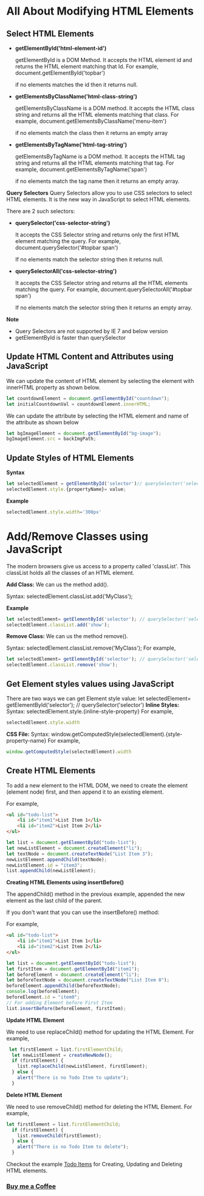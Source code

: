 # All About Modifying HTML Elements

## Select HTML Elements

- **getElementById('html-element-id')**
  
  getElementById is a DOM Method. It accepts the HTML element id and returns the HTML element matching that Id.
  For example, document.getElementById('topbar')
  
  if no elements matches the id then it returns null.

- **getElementsByClassName('html-class-string')**
  
  getElementsByClassName is a DOM method. It accepts the HTML class string and returns all the HTML elements matching that class.
  For example, document.getElementsByClassName('menu-item')
  
  if no elements match the class then it returns an empty array

- **getElementsByTagName('html-tag-string')**
  
  getElementsByTagName is a DOM method. It accepts the HTML tag string and returns all the HTML elements matching that tag.
  For example, document.getElementsByTagName('span')

  if no elements match the tag name then it returns an empty array.
 
**Query Selectors**
Query Selectors allow you to use CSS selectors to select HTML elements. It is the new way in JavaScript to select HTML elements.

There are 2 such selectors:
- **querySelector('css-selector-string')**
  
  It accepts the CSS Selector string and returns only the first HTML element matching the query.
  For example, document.querySelector('#topbar span')

  If no elements match the selector string then it returns null.

- **querySelectorAll('css-selector-string')**

  It accepts the CSS Selector string and returns all the HTML elements matching the query.
  For example, document.querySelectorAll('#topbar span')

  If no elements match the selector string then it returns an empty array.

**Note**
- Query Selectors are not supported by IE 7 and below version
- getElementById is faster than querySelector


## Update HTML Content and Attributes using JavaScript

We can update the content of HTML element by selecting the element with innerHTML property as shown below.
```javascript
let countdownElement = document.getElementById("countdown");
let initialCountdownVal = countdownElement.innerHTML;
```

We can update the attribute by selecting the HTML element and name of the attribute as shown below
```javascript
let bgImageElement = document.getElementById("bg-image");
bgImageElement.src = backImgPath;
```


## Update Styles of HTML Elements
**Syntax**
```javascript
let selectedElement = getElementById('selector')// querySelector('selector)
selectedElement.style.{propertyName}= value;
```
**Example**
```javascript
selectedElement.style.width='300px'
```


# Add/Remove Classes using JavaScript

The modern browsers give us access to a property called 'classList'. This classList holds all the classes of an HTML element.

**Add Class:**
We can us the method add().

Syntax: selectedElement.classList.add('MyClass');

**Example**
```javascript
let selectedElement= getElementById('selector'); // querySelector('selector')
selectedElement.classList.add('show');
```
**Remove Class:**
We can us the method remove().

Syntax: selectedElement.classList.remove('MyClass');
For example,
```javascript
let selectedElement= getElementById('selector'); // querySelector('selector')
selectedElement.classList.remove('show');
```

## Get Element styles values using JavaScript

There are two ways we can get Element style value:
let selectedElement= getElementById('selector'); // querySelector('selector')
**Inline Styles:**
Syntax: selectedElement.style.{inline-style-property}
For example,
```javascript
selectedElement.style.width
```
**CSS File:**
Syntax: window.getComputedStyle(selectedElement).{style-property-name}
For example,
```javascript
window.getComputedStyle(selectedElement).width
```

## Create HTML Elements

To add a new element to the HTML DOM, we need to create the element (element node) first, and then append it to an existing element.

For example,

```HTML
<ul id="todo-list">
    <li id="item1">List Item 1</li>
    <li id="item2">List Item 2</li>
</ul>
```

```javascript
let list = document.getElementById("todo-list");
let newListElement = document.createElement("li");
let textNode = document.createTextNode("List Item 3");
newListElement.appendChild(textNode);
newListElement.id = "item3";
list.appendChild(newListElement);

```

**Creating HTML Elements using insertBefore()**

The appendChild() method in the previous example, appended the new element as the last child of the parent.

If you don't want that you can use the insertBefore() method:

For example,


```HTML
<ul id="todo-list">
    <li id="item1">List Item 1</li>
    <li id="item2">List Item 2</li>
</ul>
```

```javascript
let list = document.getElementById("todo-list");
let firstItem = document.getElementById("item1");
let beforeElement = document.createElement("li");
let beforeTextNode = document.createTextNode("List Item 0");
beforeElement.appendChild(beforeTextNode);
console.log(beforeElement);
beforeElement.id = "item0";
// For adding Element before First Item
list.insertBefore(beforeElement, firstItem);

```
**Update HTML Element**

We need to use replaceChild() method for updating the HTML Element.
For example,
```javascript
 let firstElement = list.firstElementChild;
  let newListElement = createNewNode();
  if (firstElement) {
    list.replaceChild(newListElement, firstElement);
  } else {
    alert("There is no Todo Item to update");
  }
```

**Delete HTML Element**

We need to use removeChild() method for deleting the HTML Element.
For example,
```javascript
let firstElement = list.firstElementChild;
  if (firstElement) {
    list.removeChild(firstElement);
  } else {
    alert("There is no Todo Item to delete");
  }
```

Checkout the example [Todo Items](https://praveenoruganti.github.io/praveenoruganti-vanilla-js/8_Document%20Object%20Model(DOM)/1_HTML%20Elements/Create_Update_Delete%20HTML%20Elements/) for Creating, Updating and Deleting HTML elements.


### [Buy me a Coffee](http://bit.ly/2WryDT8)